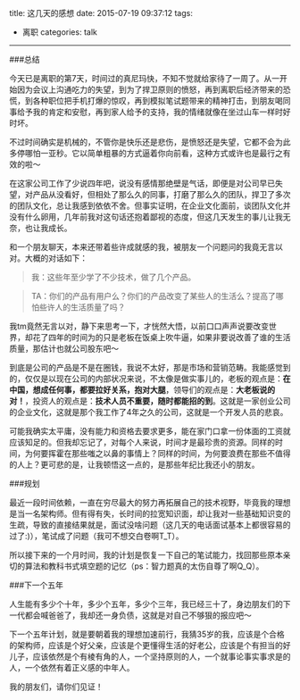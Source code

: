 title: 这几天的感想
date: 2015-07-19 09:37:12
tags: 
- 离职
categories: talk
---

###总结

今天已是离职的第7天，时间过的真尼玛快，不知不觉就给家待了一周了。从一开始因为会议上沟通吃力的失望，到为了捍卫原则的愤怒，再到离职后经济带来的恐慌，到各种职位把手机打爆的惊叹，再到模拟笔试题带来的精神打击，到朋友喝同事给予我的肯定和安慰，再到家人给予的支持，我的情绪就像在坐过山车一样时好时坏。

<!--more-->

不过时间确实是机械的，不管你是快乐还是悲伤，是愤怒还是失望，它都不会为此多停哪怕一亚秒。它以简单粗暴的方式逼着你向前看，这种方式或许也是最行之有效的啦～

在这家公司工作了少说四年吧，说没有感情那绝壁是气话，即便是对公司早已失望，对产品从没看好，但相处了那么久的同事，打磨了那么久的团队，捍卫了多次的团队文化，总让我感到依依不舍。但事实证明，在企业文化面前，谈团队文化并没有什么卵用，几年前我对这句话还抱着鄙视的态度，但这几天发生的事儿让我无奈，也让我成长。

和一个朋友聊天，本来还带着些许成就感的我，被朋友一个问题问的我竟无言以对。大概的对话如下：

> 我：这些年至少学了不少技术，做了几个产品。

> TA：你们的产品有用户么？你们的产品改变了某些人的生活么？提高了哪怕些许人的生活质量了吗？

我tm竟然无言以对，静下来思考一下，才恍然大悟，以前口口声声说要改变世界，却花了四年的时间为的只是老板在饭桌上吹牛逼，如果非要说改善了谁的生活质量，那估计也就公司股东吧～

到底是公司的产品是不是在圈钱，我说不太好，那是市场和营销范畴。我能感觉到的，仅仅是以现在公司的内部状况来说，不太像是做实事儿的，老板的观点是：**在中国，想成任何事，都要拉好关系，抱对大腿**，领导们的观点是：**大老板说的对！**，投资人的观点是：**技术人员不重要，随时都能招的到**。这就是一家创业公司的企业文化，这就是那个我工作了4年之久的公司，这就是一个开发人员的悲哀。

可能我确实太平庸，没有能力和资格去要求更多，能在家门口拿一份体面的工资就应该知足的。但我却忘记了，对每个人来说，时间才是最珍贵的资源。同样的时间，为何要挥霍在那些嗤之以鼻的事情上？同样的时间，为何要浪费在那些不值得的人上？更可悲的是，让我顿悟这一点的，是那些年纪比我还小的朋友。



###规划

最近一段时间依赖，一直在穷尽最大的努力再拓展自己的技术视野，毕竟我的理想是当一名架构师。但有得有失，长时间的拉宽知识面，却让我对一些基础知识变的生疏，导致的直接结果就是，面试没啥问题（这几天的电话面试基本上都很容易的过了:)），笔试成了问题（我可不想交白卷啊T_T）。

所以接下来的一个月时间，我的计划是恢复一下自己的笔试能力，找回那些原本亲切的算法和教科书式填空题的记忆（ps：智力题真的太伤自尊了啊Q_Q）。



###下一个五年

人生能有多少个十年，多少个五年，多少个三年，我已经三十了，身边朋友们的下一代都会喊爸爸了，我却还一身负债，这就是对自己不够狠的报应吧～

下一个五年计划，就是要朝着我的理想加速前行，我猜35岁的我，应该是个合格的架构师，应该是个好父亲，应该是个更懂得生活的好老公，应该是个有担当的好儿子，应该依然是个有棱有角的人，一个坚持原则的人，一个就事论事实事求是的人，一个依然有着正义感的中年人。

我的朋友们，请你们见证！



